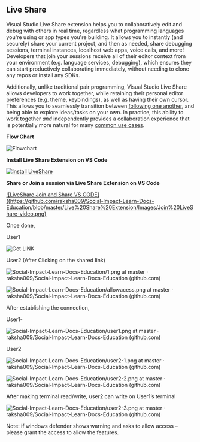 ## **Live Share**

Visual Studio Live Share extension helps you to collaboratively edit and debug with others in real time, regardless what programming languages you're using or app types you're building. It allows you to instantly (and securely) share your current project, and then as needed, share debugging sessions, terminal instances, localhost web apps, voice calls, and more! Developers that join your sessions receive all of their editor context from your environment (e.g. language services, debugging), which ensures they can start productively collaborating immediately, without needing to clone any repos or install any SDKs.

Additionally, unlike traditional pair programming, Visual Studio Live Share allows developers to work together, while retaining their personal editor preferences (e.g. theme, keybindings), as well as having their own cursor. This allows you to seamlessly transition between [following one another](https://docs.microsoft.com/en-us/visualstudio/liveshare/use/vscode#following), and being able to explore ideas/tasks on your own. In practice, this ability to work together *and* independently provides a collaboration experience that is potentially more natural for many [common use cases](https://docs.microsoft.com/en-us/visualstudio/liveshare/reference/use-cases).

**Flow Chart**

![Flowchart](https://github.com/raksha009/Social-Impact-Learn-Docs-Education/blob/master/Live%20Share%20Extension/Images/flowchart.png)





**Install Live Share Extension on VS Code**

[![Install LiveShare](https://github.com/raksha009/Social-Impact-Learn-Docs-Education/blob/master/Live%20Share%20Extension/Images/InstallLiveShare.png)](https://www.youtube.com/embed/HCI3vQeuu_Q?feature=oembed)

 

**Share or Join a session via Live Share Extension on VS Code**

[![LiveShare Join and Share VS CODE]((https://github.com/raksha009/Social-Impact-Learn-Docs-Education/blob/master/Live%20Share%20Extension/Images/Join%20LiveShare-video.png)](https://www.youtube.com/embed/YLnbtcDvDdI)



Once done, 

User1

![Get LINK](https://github.com/raksha009/Social-Impact-Learn-Docs-Education/blob/master/Live%20Share%20Extension/Images/linkget.png)

 

User2 (After Clicking on the shared link)

![Social-Impact-Learn-Docs-Education/1.png at master · raksha009/Social-Impact-Learn-Docs-Education (github.com)](https://github.com/raksha009/Social-Impact-Learn-Docs-Education/blob/master/Live%20Share%20Extension/Images/1.png)

![Social-Impact-Learn-Docs-Education/allowacess.png at master · raksha009/Social-Impact-Learn-Docs-Education (github.com)](https://github.com/raksha009/Social-Impact-Learn-Docs-Education/blob/master/Live%20Share%20Extension/Images/allowacess.png)

 

After establishing the connection,

User1-

![Social-Impact-Learn-Docs-Education/user1.png at master · raksha009/Social-Impact-Learn-Docs-Education (github.com)](https://github.com/raksha009/Social-Impact-Learn-Docs-Education/blob/master/Live%20Share%20Extension/Images/user1.png)



User2

![Social-Impact-Learn-Docs-Education/user2-1.png at master · raksha009/Social-Impact-Learn-Docs-Education (github.com)](https://github.com/raksha009/Social-Impact-Learn-Docs-Education/blob/master/Live%20Share%20Extension/Images/user2-1.png)

![Social-Impact-Learn-Docs-Education/user2-2.png at master · raksha009/Social-Impact-Learn-Docs-Education (github.com)](https://github.com/raksha009/Social-Impact-Learn-Docs-Education/blob/master/Live%20Share%20Extension/Images/user2-2.png)



 After making terminal read/write, user2 can write on User1’s terminal

![Social-Impact-Learn-Docs-Education/user2-3.png at master · raksha009/Social-Impact-Learn-Docs-Education (github.com)](https://github.com/raksha009/Social-Impact-Learn-Docs-Education/blob/master/Live%20Share%20Extension/Images/user2-3.png)



 

Note: if windows defender shows warning and asks to allow access – please grant the access to allow the features.

 

 
